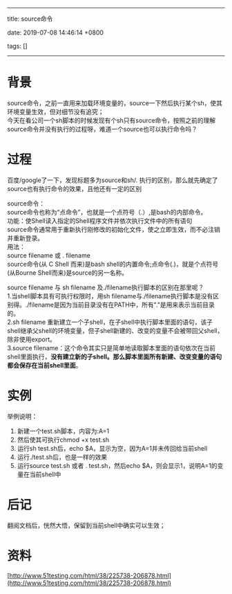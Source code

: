
---

title: source命令

date: 2019-07-08 14:46:14 +0800

tags: []

---
<a name="wNOpI"></a>
# 背景
source命令，之前一直用来加载环境变量的，source一下然后执行某个sh，使其环境变量生效，但对细节没有追究；<br />今天在看公司一个sh脚本的时候发现有个sh只有source命令，按照之前的理解source命令并没有执行的过程呀，难道一个source也可以执行命令吗？

<a name="jiAqZ"></a>
# 过程
百度/google了一下，发现标题多为source和sh/. 执行的区别，那么就先确定了source也有执行命令的效果，且他还有一定的区别

source命令：<br />source命令也称为“点命令”，也就是一个点符号（.）,是bash的内部命令。<br />功能：使Shell读入指定的Shell程序文件并依次执行文件中的所有语句<br />source命令通常用于重新执行刚修改的初始化文件，使之立即生效，而不必注销并重新登录。<br />用法：<br />source filename 或 . filename<br />source命令(从 C Shell 而来)是bash shell的内置命令;点命令(.)，就是个点符号(从Bourne Shell而来)是source的另一名称。

source filename 与 sh filename 及./filename执行脚本的区别在那里呢？<br />1.当shell脚本具有可执行权限时，用sh filename与./filename执行脚本是没有区别得。./filename是因为当前目录没有在PATH中，所有"."是用来表示当前目录的。<br />2.sh filename 重新建立一个子shell，在子shell中执行脚本里面的语句，该子shell继承父shell的环境变量，但子shell新建的、改变的变量不会被带回父shell，除非使用export。<br />3.source filename：这个命令其实只是简单地读取脚本里面的语句依次在当前shell里面执行，**没有建立新的子shell。那么脚本里面所有新建、改变变量的语句都会保存在当前shell里面**。

<a name="dvB21"></a>
# 实例
举例说明：

1. 新建一个test.sh脚本，内容为:A=1
1. 然后使其可执行chmod +x test.sh
1. 运行sh test.sh后，echo $A，显示为空，因为A=1并未传回给当前shell
1. 运行./test.sh后，也是一样的效果
1. 运行source test.sh 或者 . test.sh，然后echo $A，则会显示1，说明A=1的变量在当前shell中

<a name="yN3u3"></a>
# 后记
翻阅文档后，恍然大悟，保留到当前shell中确实可以生效；

<a name="m39uh"></a>
# 资料
[http://www.51testing.com/html/38/225738-206878.html](http://www.51testing.com/html/38/225738-206878.html)

